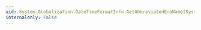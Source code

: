 ```yaml
---
uid: System.Globalization.DateTimeFormatInfo.GetAbbreviatedEraName(System.Int32)
internalonly: False
---
```

